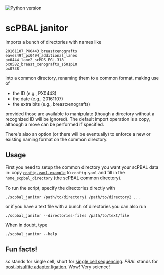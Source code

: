 ![Python version](https://img.shields.io/badge/python-2-blue.svg)

# scPBAL janitor

Imports a bunch of directories with names like

```
20161107_PX0443_breastxenografts
eaves49f_px0494_additional_lanes
px0444_lane2_scMDS_EGL-318
px0582_breast_xenografts_s501p10
px0738
```

into a common directory, renaming them to a common format, making use of

+ the ID (e.g., PX0443)
+ the date (e.g., 20161107)
+ the extra bits (e.g., breastxenografts)

provided those are available to manipulate (though a directory without a
recognized ID will be ignored). The default import operation is a copy,
although a move can be performed if specified.

There's also an option (or there will be eventually) to enforce a new or
existing naming format on the common directory.

## Usage

First you need to setup the common directory you want your scPBAL data
in: copy [`config.yaml.example`](config.yaml.example) to `config.yaml`
and fill in the `home_scpbal_directory` (the scPBAL common directory).

To run the script, specify the directories directly with

```
./scpbal_janitor /path/to/directory1 /path/to/directory2 ...
```

or if you have a text file with a bunch of directories you can also run

```
./scpbal_janitor --directories-files /path/to/text/file
```

When in doubt, type

```
./scpbal_janitor --help
```

## Fun facts!

*sc* stands for single cell, short for [single cell
sequencing](https://en.wikipedia.org/wiki/Single_cell_sequencing).
*PBAL* stands for [post-bisulfite adapter
ligation](https://www.nature.com/protocolexchange/protocols/5857). Wow!
Very science!
